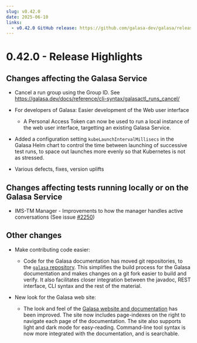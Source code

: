 ```yaml
---
slug: v0.42.0
date: 2025-06-10
links:
  - v0.42.0 GitHub release: https://github.com/galasa-dev/galasa/releases/tag/v0.42.0
---
```


# 0.42.0 - Release Highlights

## Changes affecting the Galasa Service

- Cancel a run group using the Group ID. See https://galasa.dev/docs/reference/cli-syntax/galasactl_runs_cancel/

- For developers of Galasa: Easier development of the Web user interface
    - A Personal Access Token can now be used to run a local instance of the web user interface, targetting an existing Galasa Service. 

- Added a configuration setting `kubeLaunchIntervalMillisecs` in the Galasa Helm chart to control the time between launching of successive test runs, to space out launches more evenly so that Kubernetes is not as stressed.

- Various defects, fixes, version uplifts

## Changes affecting tests running locally or on the Galasa Service

- IMS-TM Manager - Improvements to how the manager handles active conversations (See issue [#2250](https://github.com/galasa-dev/projectmanagement/issues/2250))

## Other changes

- Make contributing code easier:

    - Code for the Galasa documentation has moved git repositories, to the [`galasa` repository](https://github.com/galasa-dev/galasa).
      This simplifies the build process for the Galasa documentation and makes changes on a git fork easier to build and verify.
      It also facilitates closer integration between the javadoc, REST interface, CLI syntax and the rest of the material.

- New look for the Galasa web site:
    
    - The look and feel of the [Galasa website and documentation](../../index.md) has been improved.
      The site now includes page-indexes on the right to navigate each page of the documentation.
      The site also supports light and dark mode for easy-reading.
      Command-line tool syntax is now more integrated with the documentation, and is searchable.
